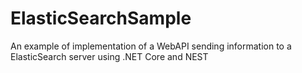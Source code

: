 # ElasticSearchSample
An example of implementation of a WebAPI sending information to a ElasticSearch server using .NET Core and NEST
